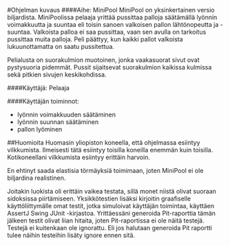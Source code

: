 #Ohjelman kuvaus
####Aihe: MiniPool
MiniPool on yksinkertainen versio biljardista. MiniPoolissa pelaaja yrittää pussittaa palloja säätämällä lyönnin voimakkuutta ja suuntaa eli toisin sanoen valkoisen pallon lähtönopeutta ja -suuntaa. Valkoista palloa ei saa pussittaa, vaan sen avulla on tarkoitus pussittaa muita palloja. Peli päättyy, kun kaikki pallot valkoista lukuunottamatta on saatu pussitettua.

Pelialusta on suorakulmion muotoinen, jonka vaakasuorat sivut ovat pystysuoria pidemmät. Pussit sijaitsevat suorakulmion kaikissa kulmissa sekä pitkien sivujen keskikohdissa.

####Käyttäjä:
Pelaaja

####Käyttäjän toiminnot:
- lyönnin voimakkuuden säätäminen
- lyönnin suunnan säätäminen
- pallon lyöminen

##Huomioita
Huomasin yliopiston koneella, että ohjelmassa esiintyy vilkkumista. Ilmeisesti tätä esiintyy toisilla koneilla enemmän kuin toisilla. Kotikoneellani vilkkumista esiintyy erittäin harvoin.

En ehtinyt saada elastisia törmäyksiä toimimaan, joten MiniPool ei ole biljardina realistinen.

Joitakin luokista oli erittäin vaikea testata, sillä monet niistä olivat suoraan sidoksissa piirtämiseen. Yksikkötestien lisäksi kirjoitin graafiselle käyttöliittymälle omat testit, jotka simuloivat käyttäjän toimintaa, käyttäen AssertJ Swing JUnit -kirjastoa. Yrittäessäni generoida Pit-raporttia tämän jälkeen testit olivat liian hitaita, joten Pit-raportissa ei ole näitä testejä.
Testejä ei kuitenkaan ole ignorattu. Eli jos halutaan generoida Pit raportti tulee näihin testeihin lisäty ignore ennen sitä.
